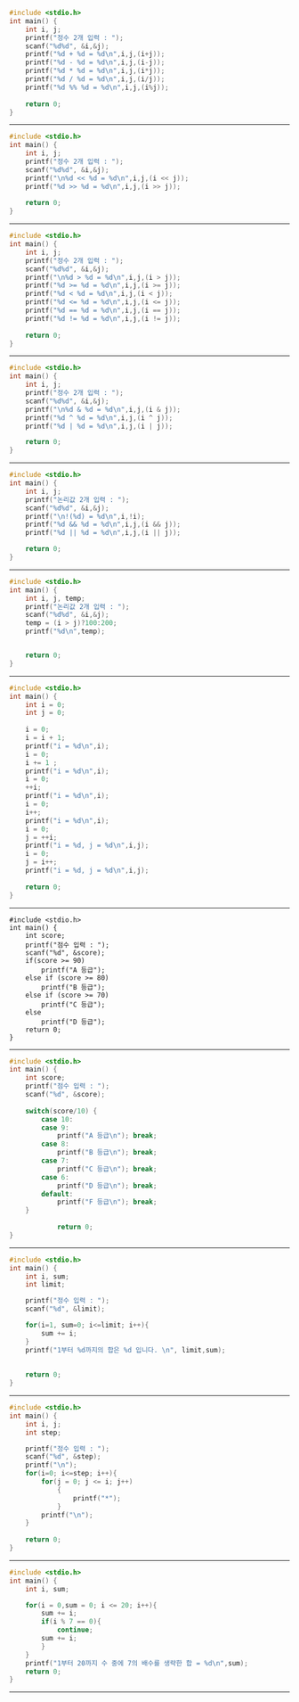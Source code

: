 ```c
#include <stdio.h>
int main() {
	int i, j;
	printf("정수 2개 입력 : ");
	scanf("%d%d", &i,&j);
	printf("%d + %d = %d\n",i,j,(i+j));
	printf("%d - %d = %d\n",i,j,(i-j));
	printf("%d * %d = %d\n",i,j,(i*j));
	printf("%d / %d = %d\n",i,j,(i/j));
	printf("%d %% %d = %d\n",i,j,(i%j));
	
    return 0;
}
```
-------------------------------------------------------
```c
#include <stdio.h>
int main() {
	int i, j;
	printf("정수 2개 입력 : ");
	scanf("%d%d", &i,&j);
	printf("\n%d << %d = %d\n",i,j,(i << j));
	printf("%d >> %d = %d\n",i,j,(i >> j));
	
    return 0;
}
```
-------------------------------------------------------
```c
#include <stdio.h>
int main() {
	int i, j;
	printf("정수 2개 입력 : ");
	scanf("%d%d", &i,&j);
	printf("\n%d > %d = %d\n",i,j,(i > j));
	printf("%d >= %d = %d\n",i,j,(i >= j));
	printf("%d < %d = %d\n",i,j,(i < j));
	printf("%d <= %d = %d\n",i,j,(i <= j));
	printf("%d == %d = %d\n",i,j,(i == j));
	printf("%d != %d = %d\n",i,j,(i != j));
	
    return 0;
}
```
---------------------------------------------------
```c
#include <stdio.h>
int main() {
	int i, j;
	printf("정수 2개 입력 : ");
	scanf("%d%d", &i,&j);
	printf("\n%d & %d = %d\n",i,j,(i & j));
	printf("%d ^ %d = %d\n",i,j,(i ^ j));
	printf("%d | %d = %d\n",i,j,(i | j));

    return 0;
}
```
-------------------------------------------------------
```c
#include <stdio.h>
int main() {
	int i, j;
	printf("논리값 2개 입력 : ");
	scanf("%d%d", &i,&j);
	printf("\n!(%d) = %d\n",i,!i);
	printf("%d && %d = %d\n",i,j,(i && j));
	printf("%d || %d = %d\n",i,j,(i || j));

    return 0;
}
```
----------------------------------------------------------

```c
#include <stdio.h>
int main() {
	int i, j, temp;
	printf("논리값 2개 입력 : ");
	scanf("%d%d", &i,&j);
    temp = (i > j)?100:200;
    printf("%d\n",temp);


    return 0;
}
```
------------------------------------------------------------
```c
#include <stdio.h>
int main() {
    int i = 0;
    int j = 0;
    
    i = 0;
    i = i + 1;
    printf("i = %d\n",i);
    i = 0;
    i += 1 ;
    printf("i = %d\n",i);
    i = 0;
    ++i;
    printf("i = %d\n",i);
    i = 0;
    i++;
    printf("i = %d\n",i);
    i = 0;
    j = ++i;
    printf("i = %d, j = %d\n",i,j);
    i = 0;
    j = i++;
    printf("i = %d, j = %d\n",i,j);
    
    return 0;
}

```
-------------------------------------------------------
```
#include <stdio.h>
int main() {
    int score;
    printf("점수 입력 : ");
    scanf("%d", &score);
    if(score >= 90)
        printf("A 등급");
    else if (score >= 80) 
        printf("B 등급");
    else if (score >= 70) 
        printf("C 등급");
    else
        printf("D 등급");
    return 0;
}
```
-----------------------------------------------------
```c
#include <stdio.h>
int main() {
    int score;
    printf("점수 입력 : ");
    scanf("%d", &score);
    
    switch(score/10) {
        case 10:
        case 9:
            printf("A 등급\n"); break;
        case 8:
            printf("B 등급\n"); break;
        case 7:
            printf("C 등급\n"); break;
        case 6:
            printf("D 등급\n"); break;
        default:
            printf("F 등급\n"); break;
    }
    
            return 0;
}
```
---------------------------------------------------
```c
#include <stdio.h>
int main() {
    int i, sum;
    int limit;

    printf("정수 입력 : ");
    scanf("%d", &limit);

    for(i=1, sum=0; i<=limit; i++){
        sum += i;
    }
    printf("1부터 %d까지의 합은 %d 입니다. \n", limit,sum);
          
        
    return 0;
}
```

--------------------------------------------------------
```c
#include <stdio.h>
int main() {
    int i, j;
    int step;

    printf("정수 입력 : ");
    scanf("%d", &step);
    printf("\n");
    for(i=0; i<=step; i++){
        for(j = 0; j <= i; j++)
            {
                printf("*");
            }
        printf("\n");
    }
        
    return 0;
}
```
-------------------------------------------------------------
```c
#include <stdio.h>
int main() {
    int i, sum;

    for(i = 0,sum = 0; i <= 20; i++){
        sum += i;
        if(i % 7 == 0){
            continue;
        sum += i;
        }
    }
    printf("1부터 20까지 수 중에 7의 배수를 생략한 합 = %d\n",sum);
    return 0;
}
```
------------------------------------------------------------------
